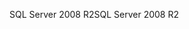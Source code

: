 <span data-ttu-id="28e82-101">SQL Server 2008 R2</span><span class="sxs-lookup"><span data-stu-id="28e82-101">SQL Server 2008 R2</span></span>